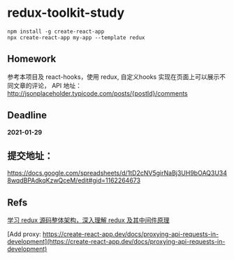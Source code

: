 # redux-toolkit-study

```shell
npm install -g create-react-app
npx create-react-app my-app --template redux

```

## Homework

参考本项目及 react-hooks，使用 redux, 自定义hooks 实现在页面上可以展示不同文章的评论，
API 地址： http://jsonplaceholder.typicode.com/posts/{postId}/comments

## Deadline

**2021-01-29**

## 提交地址：

https://docs.google.com/spreadsheets/d/1tD2cNV5girNaBj3UH9bOAQ3U348wqdBPAdkqKzwQceM/edit#gid=1162264673


## Refs

[学习 redux 源码整体架构，深入理解 redux 及其中间件原理](https://mp.weixin.qq.com/s?__biz=MzA5MjQwMzQyNw==&mid=2650745007&idx=1&sn=1fd6f3caeff6ab61b8d5f644a1dbb7df&chksm=88662b23bf11a23573509a01f941d463b0c61e890b2069427c78c26296197077da359c522fe8&scene=21#wechat_redirect)

[Add proxy: https://create-react-app.dev/docs/proxying-api-requests-in-development](https://create-react-app.dev/docs/proxying-api-requests-in-development)
